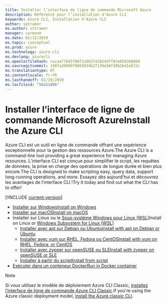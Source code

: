 ```yaml
---
title: Installer l’interface de ligne de commande Microsoft Azure
description: Référence pour l’installation d’Azure CLI
keywords: Azure CLI, Installation d’Azure CLI
author: sptramer
ms.author: sttramer
manager: carmonm
ms.date: 02/12/2019
ms.topic: conceptual
ms.prod: azure
ms.technology: azure-cli
ms.devlang: azurecli
ms.openlocfilehash: cacaa77845708f318b3743024d7f87e658368069
ms.sourcegitcommit: 1987a39809f9865034b27130e56f30b2bd1eb72c
ms.translationtype: HT
ms.contentlocale: fr-FR
ms.lasthandoff: 02/19/2019
ms.locfileid: "56421896"
---
```

# <a name="install-the-azure-cli"></a><span data-ttu-id="2e03a-104">Installer l’interface de ligne de commande Microsoft Azure</span><span class="sxs-lookup"><span data-stu-id="2e03a-104">Install the Azure CLI</span></span>

<span data-ttu-id="2e03a-105">Azure CLI est un outil en ligne de commande offrant une expérience exceptionnelle pour la gestion des ressources Azure.</span><span class="sxs-lookup"><span data-stu-id="2e03a-105">The Azure CLI is a command-line tool providing a great experience for managing Azure resources.</span></span> <span data-ttu-id="2e03a-106">L’interface CLI est conçue pour simplifier le script, les requêtes de données, la prise en charge des opérations de longue durée et bien plus encore.</span><span class="sxs-lookup"><span data-stu-id="2e03a-106">The CLI is designed to make scripting easy, query data, support long-running operations, and more.</span></span> <span data-ttu-id="2e03a-107">Essayez dès aujourd’hui et découvrez les avantages de l’interface CLI !</span><span class="sxs-lookup"><span data-stu-id="2e03a-107">Try it today and find out what the CLI has to offer!</span></span>

[!INCLUDE [current-version](includes/current-version.md)]

* [<span data-ttu-id="2e03a-108">Installer sur Windows</span><span class="sxs-lookup"><span data-stu-id="2e03a-108">Install on Windows</span></span>](install-azure-cli-windows.md)
* [<span data-ttu-id="2e03a-109">Installer sur macOS</span><span class="sxs-lookup"><span data-stu-id="2e03a-109">Install on macOS</span></span>](install-azure-cli-macos.md)
* <span data-ttu-id="2e03a-110">Installer sur Linux ou le [Sous-système Windows pour Linux (WSL)](/windows/wsl/about)</span><span class="sxs-lookup"><span data-stu-id="2e03a-110">Install on Linux or [Windows Subsystem for Linux (WSL)](/windows/wsl/about)</span></span>
  * [<span data-ttu-id="2e03a-111">Installer avec apt sur Debian ou Ubuntu</span><span class="sxs-lookup"><span data-stu-id="2e03a-111">Install with apt on Debian or Ubuntu</span></span>](install-azure-cli-apt.md)
  * [<span data-ttu-id="2e03a-112">Installer avec yum sur RHEL, Fedora ou CentOS</span><span class="sxs-lookup"><span data-stu-id="2e03a-112">Install with yum on RHEL, Fedora, or CentOS</span></span>](install-azure-cli-yum.md)
  * [<span data-ttu-id="2e03a-113">Installer avec zypper sur openSUSE ou SLE</span><span class="sxs-lookup"><span data-stu-id="2e03a-113">Install with zypper on openSUSE or SLE</span></span>](install-azure-cli-zypper.md)
  * [<span data-ttu-id="2e03a-114">Installer à partir du script</span><span class="sxs-lookup"><span data-stu-id="2e03a-114">Install from script</span></span>](install-azure-cli-linux.md)
* [<span data-ttu-id="2e03a-115">Exécuter dans un conteneur Docker</span><span class="sxs-lookup"><span data-stu-id="2e03a-115">Run in Docker container</span></span>](run-azure-cli-docker.md)

> [!NOTE]
> <span data-ttu-id="2e03a-116">Si vous utilisez le modèle de déploiement Azure CLI Classic, [installez l’interface de ligne de commande Azure CLI Classic](install-classic-cli.md).</span><span class="sxs-lookup"><span data-stu-id="2e03a-116">If you're using the Azure classic deployment model, [install the Azure classic CLI](install-classic-cli.md).</span></span>
